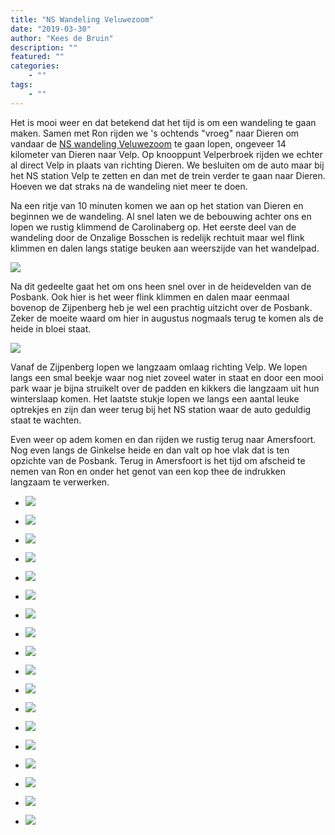 ```yaml
---
title: "NS Wandeling Veluwezoom"
date: "2019-03-30"
author: "Kees de Bruin"
description: ""
featured: ""
categories:
    - ""
tags:
    - ""
---
```


Het is mooi weer en dat betekend dat het tijd is om een wandeling te gaan maken. Samen met Ron rijden we 's ochtends "vroeg" naar Dieren om vandaar de [NS wandeling Veluwezoom](https://www.ns.nl/dagje-uit/wandelen/veluwezoom.html) te gaan lopen, ongeveer 14 kilometer van Dieren naar Velp. Op knooppunt Velperbroek rijden we echter al direct Velp in plaats van richting Dieren. We besluiten om de auto maar bij het NS station Velp te zetten en dan met de trein verder te gaan naar Dieren. Hoeven we dat straks na de wandeling niet meer te doen.

Na een ritje van 10 minuten komen we aan op het station van Dieren en beginnen we de wandeling. Al snel laten we de bebouwing achter ons en lopen we rustig klimmend de Carolinaberg op. Het eerste deel van de wandeling door de Onzalige Bosschen is redelijk rechtuit maar wel flink klimmen en dalen langs statige beuken aan weerszijde van het wandelpad.

![](https://www.halfje-bruin.nl/app/uploads/2019/03/20190324-veluwezoom-0001-1.jpg)

Na dit gedeelte gaat het om ons heen snel over in de heidevelden van de Posbank. Ook hier is het weer flink klimmen en dalen maar eenmaal bovenop de Zijpenberg heb je wel een prachtig uitzicht over de Posbank. Zeker de moeite waard om hier in augustus nogmaals terug te komen als de heide in bloei staat.

![](https://www.halfje-bruin.nl/app/uploads/2019/03/20190324-veluwezoom-0036-1.jpg)

Vanaf de Zijpenberg lopen we langzaam omlaag richting Velp. We lopen langs een smal beekje waar nog niet zoveel water in staat en door een mooi park waar je bijna struikelt over de padden en kikkers die langzaam uit hun winterslaap komen. Het laatste stukje lopen we langs een aantal leuke optrekjes en zijn dan weer terug bij het NS station waar de auto geduldig staat te wachten.

Even weer op adem komen en dan rijden we rustig terug naar Amersfoort. Nog even langs de Ginkelse heide en dan valt op hoe vlak dat is ten opzichte van de Posbank. Terug in Amersfoort is het tijd om afscheid te nemen van Ron en onder het genot van een kop thee de indrukken langzaam te verwerken.

- ![](https://www.halfje-bruin.nl/app/uploads/2019/03/20190324-veluwezoom-0001-1.jpg)
    
- ![](https://www.halfje-bruin.nl/app/uploads/2019/03/20190324-veluwezoom-0002-1.jpg)
    
- ![](https://www.halfje-bruin.nl/app/uploads/2019/03/20190324-veluwezoom-0006-1.jpg)
    
- ![](https://www.halfje-bruin.nl/app/uploads/2019/03/20190324-veluwezoom-0009-1.jpg)
    
- ![](https://www.halfje-bruin.nl/app/uploads/2019/03/20190324-veluwezoom-0013-1.jpg)
    
- ![](https://www.halfje-bruin.nl/app/uploads/2019/03/20190324-veluwezoom-0016-1.jpg)
    
- ![](https://www.halfje-bruin.nl/app/uploads/2019/03/20190324-veluwezoom-0018-1.jpg)
    
- ![](https://www.halfje-bruin.nl/app/uploads/2019/03/20190324-veluwezoom-0023-1.jpg)
    
- ![](https://www.halfje-bruin.nl/app/uploads/2019/03/20190324-veluwezoom-0024-1.jpg)
    
- ![](https://www.halfje-bruin.nl/app/uploads/2019/03/20190324-veluwezoom-0029-1.jpg)
    
- ![](https://www.halfje-bruin.nl/app/uploads/2019/03/20190324-veluwezoom-0032-1.jpg)
    
- ![](https://www.halfje-bruin.nl/app/uploads/2019/03/20190324-veluwezoom-0033-1.jpg)
    
- ![](https://www.halfje-bruin.nl/app/uploads/2019/03/20190324-veluwezoom-0036-1.jpg)
    
- ![](https://www.halfje-bruin.nl/app/uploads/2019/03/20190324-veluwezoom-0039-1.jpg)
    
- ![](https://www.halfje-bruin.nl/app/uploads/2019/03/20190324-veluwezoom-0041-1.jpg)
    
- ![](https://www.halfje-bruin.nl/app/uploads/2019/03/20190324-veluwezoom-0043-1.jpg)
    
- ![](https://www.halfje-bruin.nl/app/uploads/2019/03/20190324-veluwezoom-0045-1.jpg)
    
- ![](https://www.halfje-bruin.nl/app/uploads/2019/03/20190324-veluwezoom-0046-1.jpg)

